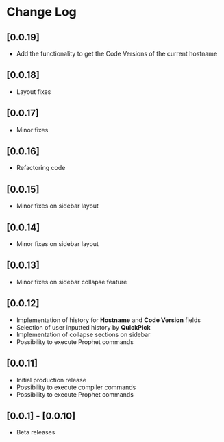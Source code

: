 # Change Log
## [0.0.19]

- Add the functionality to get the Code Versions of the current hostname
## [0.0.18]

- Layout fixes
## [0.0.17]

- Minor fixes
## [0.0.16]

- Refactoring code

## [0.0.15]

- Minor fixes on sidebar layout

## [0.0.14]

- Minor fixes on sidebar layout

## [0.0.13]

- Minor fixes on sidebar collapse feature

## [0.0.12]

- Implementation of history for **Hostname** and **Code Version** fields
- Selection of user inputted history by **QuickPick**
- Implementation of collapse sections on sidebar 
- Possibility to execute Prophet commands 



## [0.0.11]

- Initial production release
- Possibility to execute compiler commands 
- Possibility to execute Prophet commands 




## [0.0.1] - [0.0.10] 

- Beta releases